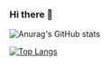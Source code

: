 ### Hi there 👋

![Anurag's GitHub stats](https://github-readme-stats.vercel.app/api?username=RebikHub&theme=cobalt&show_icons=true)

[![Top Langs](https://github-readme-stats.vercel.app/api/top-langs/?username=RebikHub&layout=compact)](https://github.com/anuraghazra/github-readme-stats)
